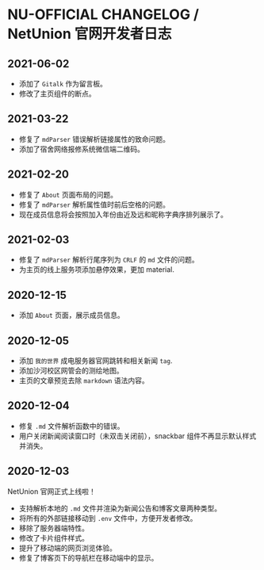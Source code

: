# NU-OFFICIAL CHANGELOG / NetUnion 官网开发者日志

## 2021-06-02

- 添加了 `Gitalk` 作为留言板。
- 修改了主页组件的断点。

## 2021-03-22

- 修复了 `mdParser` 错误解析链接属性的致命问题。
- 添加了宿舍网络报修系统微信端二维码。

## 2021-02-20

- 修复了 `About` 页面布局的问题。
- 修复了 `mdParser` 解析属性值时前后空格的问题。
- 现在成员信息将会按照加入年份由近及远和昵称字典序排列展示了。

## 2021-02-03

- 修复了 `mdParser` 解析行尾序列为 `CRLF` 的 `md` 文件的问题。
- 为主页的线上服务项添加悬停效果，更加 material.

## 2020-12-15

- 添加 `About` 页面，展示成员信息。

## 2020-12-05

- 添加 `我的世界` 成电服务器官网跳转和相关新闻 `tag`.
- 添加沙河校区网管会的测绘地图。
- 主页的文章预览去除 `markdown` 语法内容。

## 2020-12-04

- 修复 `.md` 文件解析函数中的错误。
- 用户关闭新闻阅读窗口时（未双击关闭前），snackbar 组件不再显示默认样式并消失。

## 2020-12-03

NetUnion 官网正式上线啦！

- 支持解析本地的 `.md` 文件并渲染为新闻公告和博客文章两种类型。
- 将所有的外部链接移动到 `.env` 文件中，方便开发者修改。
- 移除了服务器端特性。
- 修改了卡片组件样式。
- 提升了移动端的网页浏览体验。
- 修复了博客页下的导航栏在移动端中的显示。
